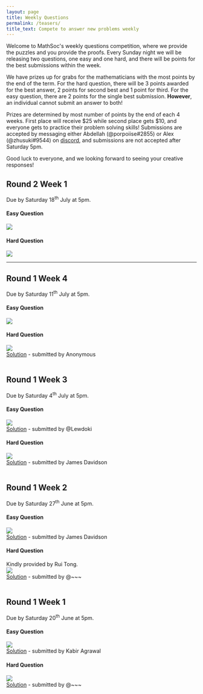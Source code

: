 ```yaml
---
layout: page
title: Weekly Questions
permalink: /teasers/
title_text: Compete to answer new problems weekly
---
```


Welcome to MathSoc's weekly questions competition, where we provide the puzzles and you provide the proofs. Every Sunday night we will be releasing two questions, one easy and one hard, and there will be points for the best submissions within the week.

We have prizes up for grabs for the mathematicians with the most points by the end of the term. For the hard question, there will be 3 points awarded for the best answer, 2 points for second best and 1 point for third. For the easy question, there are 2 points for the single best submission. <b>However</b>, an individual cannot submit an answer to both!

Prizes are determined by most number of points by the end of each 4 weeks. First place will receive $25 while second place gets $10, and everyone gets to practice their problem solving skills! Submissions are accepted by messaging either Abdellah (@porpoiise#2855) or Alex (@zhusuki#9544) on <a href="https://discord.com/invite/Y7FFXxh">discord</a>, and submissions are not accepted after Saturday 5pm.

Good luck to everyone, and we looking forward to seeing your creative responses!

<h2>Round 2 Week 1</h2>
Due by Saturday 18<sup>th</sup> July at 5pm.
<h4>Easy Question</h4>
<img src="{{ site.images }}/questions/week5e.png" />
<h4>Hard Question</h4>
<img src="{{ site.images }}/questions/week5h.png" />
<hr />
<h2>Round 1 Week 4</h2>
Due by Saturday 11<sup>th</sup> July at 5pm.
<h4>Easy Question</h4>
<img src="{{ site.images }}/questions/week4e.png" />
<h4>Hard Question</h4>
<img src="{{ site.images }}/questions/week4h.png" /><br />
<a href="{{ site.url }}/assets/teasers/week4h.pdf" target="_blank">Solution</a> - submitted by Anonymous
<br /><br />
<h2>Round 1 Week 3</h2>
Due by Saturday 4<sup>th</sup> July at 5pm.
<h4>Easy Question</h4>
<img src="{{ site.images }}/questions/week3e.png" /><br />
<a href="{{ site.url }}/assets/teasers/week3e.pdf" target="_blank">Solution</a> - submitted by @Lewdoki
<h4>Hard Question</h4>
<img src="{{ site.images }}/questions/week3h.png" /><br />
<a href="{{ site.url }}/assets/teasers/week3h.pdf" target="_blank">Solution</a> - submitted by James Davidson
<br /><br />
<h2>Round 1 Week 2</h2>
Due by Saturday 27<sup>th</sup> June at 5pm.
<h4>Easy Question</h4>
<img src="{{ site.images }}/questions/week2e.png" /><br />
<a href="{{ site.url }}/assets/teasers/week2e.pdf" target="_blank">Solution</a> - submitted by James Davidson
<h4>Hard Question</h4>
Kindly provided by Rui Tong.<br />
<img src="{{ site.images }}/questions/week2h.png" /><br />
<a href="{{ site.url }}/assets/teasers/week2h.pdf" target="_blank">Solution</a> - submitted by @~~~
<br /><br />
<h2>Round 1 Week 1</h2>
Due by Saturday 20<sup>th</sup> June at 5pm.
<h4>Easy Question</h4>
<img src="{{ site.images }}/questions/week1e.png" /><br />
<a href="{{ site.url }}/assets/teasers/week1e.pdf" target="_blank">Solution</a> - submitted by Kabir Agrawal
<h4>Hard Question</h4>
<img src="{{ site.images }}/questions/week1h.png" /><br />
<a href="{{ site.url }}/assets/teasers/week1h.pdf" target="_blank">Solution</a> - submitted by @~~~